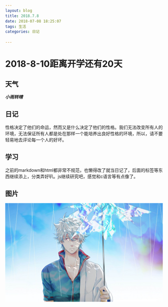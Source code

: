```yaml
---
layout: blog
title: 2018.7.8
date: 2018-07-08 18:25:07
tags: 生活
categories: 日记

---
```

# 2018-8-10距离开学还有20天
## 天气
***小雨转晴***
## 日记
性格决定了他们的命运，然而又是什么决定了他们的性格。我们无法改变所有人的环境，无法保证所有人都是处在那样一个能培养出良好性格的环境，所以，请不要轻易地去评论每一个人的好坏。
## 学习
之前的markdown和html都非常不规范，也懒得改了就当日记了，后面的标签等东西继续添上，分类弄好叭。js继续研究吧，感觉和c语言等有点像了。
## 图片
![picture](https://raw.githubusercontent.com/PENGFEI-CN/githubPENGFEI-CN.github.io/master/images/07.jpg '我们这些人单是活着，就已经竭尽全力了啊')
